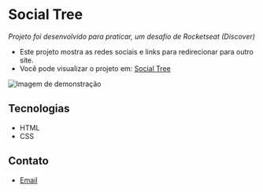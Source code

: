 # Social Tree
*Projeto foi desenvolvido para praticar, um desafio de Rocketseat (Discover)*
- Este projeto mostra as redes sociais e links para redirecionar para outro site.
- Você pode visualizar o projeto em: [Social Tree](https://social-tree-liart.vercel.app/)

![Imagem de demonstração](https://imgur.com/jENeUKq.png)

## Tecnologias

- HTML
- CSS

## Contato

- [Email](<fernandorochaaa78@gmail.com>)
